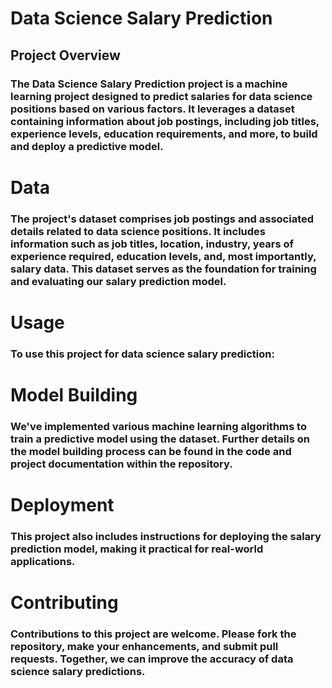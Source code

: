 # Data Science Salary Prediction   
## Project Overview
### The Data Science Salary Prediction project is a machine learning project designed to predict salaries for data science positions based on various factors. It leverages a dataset containing information about job postings, including job titles, experience levels, education requirements, and more, to build and deploy a predictive model.
# Data
### The project's dataset comprises job postings and associated details related to data science positions. It includes information such as job titles, location, industry, years of experience required, education levels, and, most importantly, salary data. This dataset serves as the foundation for training and evaluating our salary prediction model.
# Usage
### To use this project for data science salary prediction:
# Model Building
### We've implemented various machine learning algorithms to train a predictive model using the dataset. Further details on the model building process can be found in the code and project documentation within the repository.
# Deployment
### This project also includes instructions for deploying the salary prediction model, making it practical for real-world applications.
# Contributing
### Contributions to this project are welcome. Please fork the repository, make your enhancements, and submit pull requests. Together, we can improve the accuracy of data science salary predictions.
